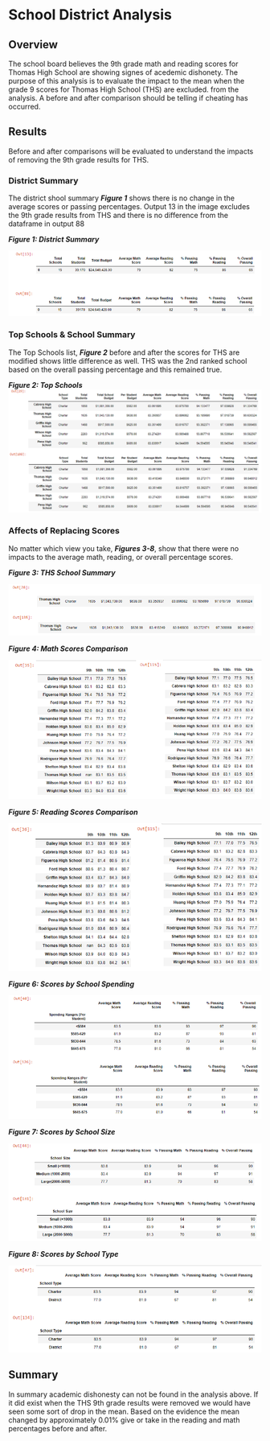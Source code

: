 # School District Analysis
## Overview 
The school board believes the 9th grade math and reading scores for Thomas High School are showing signes of acedemic dishonety.  The purpose of this analysis is to evaluate the impact to the mean when the grade 9 scores for Thomas High School (THS) are excluded. from the analysis.  A before and after comparison should be telling if cheating has occurred.  

## Results
Before and after comparisons will be evaluated to understand the impacts of removing the 9th grade results for THS.

### District Summary
The district shool summary **_Figure 1_** shows there is no change in the average scores or passing percentages.  Output 13 in the image excludes the 9th grade results from THS and there is no difference from the dataframe in output 88

**_Figure 1: District Summary_**

![District School Summary](/resources/district_summary.png)

### Top Schools & School Summary
The Top Schools list, **_Figure 2_** before and after the scores for THS are modified shows little difference as well. THS was the 2nd ranked school based on the overall passing percentage and this remained true.

**_Figure 2: Top Schools_**
![Top School](/resources/top_schools.png)


### Affects of Replacing Scores

No matter which view you take, **_Figures 3-8_**, show that there were no impacts to the average math, reading, or overall percentage scores.


**_Figure 3: THS School Summary_**

![School Summary](/resources/School_summary.png)


**_Figure 4: Math Scores Comparison_**

![Math Scores Compare](/resources/math_scores_compare.png)


**_Figure 5: Reading Scores Comparison_**

![Reading Scores Compare](/resources/reading_score_compare.png)


**_Figure 6: Scores by School Spending_**

![Scores by Spend](/resources/scores_by_spend.png)


**_Figure 7: Scores by School Size_**

![Scores by School](/resources/scores_by_school_size.png)

**_Figure 8: Scores by School Type_**

![Scores by Type](/resources/scores_by_type.png)

## Summary
In summary academic dishonesty can not be found in the analysis above.  If it did exist when the THS 9th grade results were removed we would have seen some sort of drop in the mean.  Based on the evidence the mean changed by approximately 0.01% give or take in the reading and math percentages before and after.
